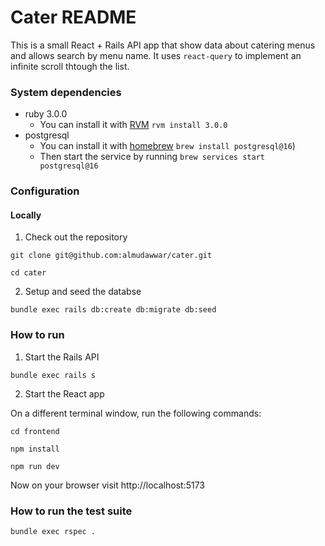 # Cater README

This is a small React + Rails API app that show data about catering menus and allows search by menu name. It uses `react-query` to implement an infinite scroll thtough the list.


### System dependencies
* ruby 3.0.0
    * You can install it with [RVM](https://rvm.io/) `rvm install 3.0.0`
* postgresql
    * You can install it with [homebrew](https://brew.sh/) `brew install postgresql@16`)
    * Then start the service by running `brew services start postgresql@16`

### Configuration
#### Locally
1. Check out the repository

`git clone git@github.com:almudawwar/cater.git`

`cd cater`

2. Setup and seed the databse

`bundle exec rails db:create db:migrate db:seed`

### How to run
1. Start the Rails API

`bundle exec rails s`

2. Start the React app

On a different terminal window, run the following commands:

`cd frontend`

`npm install`

`npm run dev`

Now on your browser visit http://localhost:5173

### How to run the test suite
    bundle exec rspec .
